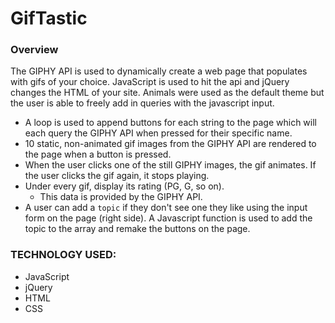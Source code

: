 # GifTastic

### Overview

The GIPHY API is used to dynamically create a web page that populates with gifs of your choice. JavaScript is used to hit the api and jQuery changes the HTML of your site. Animals were used as the default theme but the user is able to freely add in queries with the javascript input.

* A loop is used to append buttons for each string to the page which will each query the GIPHY API when pressed for their specific name. 
* 10 static, non-animated gif images from the GIPHY API are rendered to the page when a button is pressed. 
* When the user clicks one of the still GIPHY images, the gif animates. If the user clicks the gif again, it stops playing.
* Under every gif, display its rating (PG, G, so on).
   * This data is provided by the GIPHY API.
* A user can add a `topic` if they don't see one they like using the input form on the page (right side). A Javascript function is used to add the topic to the array and remake the buttons on the page. 

### TECHNOLOGY USED:
* JavaScript
* jQuery
* HTML
* CSS
